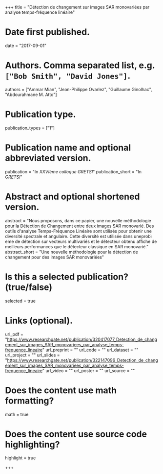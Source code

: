 +++
title = "Détection de changement sur images SAR monovariées par analyse temps-fréquence linéaire"

# Date first published.
date = "2017-09-01"

# Authors. Comma separated list, e.g. `["Bob Smith", "David Jones"]`.
authors = ["Ammar Mian", "Jean-Philippe Ovarlez", "Guillaume Ginolhac", "Abdourahmane M. Atto"]

# Publication type.
publication_types = ["1"]

# Publication name and optional abbreviated version.
publication = "In *XXVIème colloque GRETSI*"
publication_short = "In *GRETSI*"

# Abstract and optional shortened version.
abstract = "Nous proposons, dans ce papier, une nouvelle méthodologie pour la Détection de Changement entre deux images SAR monovarié. Des outils d'analyse Temps-Fréquence Linéaire sont utilisés pour obtenir une diversité spectrale et angulaire. Cette diversité est utilisée dans uneprobì eme de détection sur vecteurs multivariés et le détecteur obtenu affiche de meilleurs performances que le détecteur classique en SAR monovarié."
abstract_short = "Une nouvelle méthodologie pour la détection de changement pour des images SAR monovariées"

# Is this a selected publication? (true/false)
selected = true

# Links (optional).
url_pdf = "https://www.researchgate.net/publication/320417077_Detection_de_changement_sur_images_SAR_monovariees_par_analyse_temps-frequence_lineaire"
url_preprint = ""
url_code = ""
url_dataset = ""
url_project = ""
url_slides = "https://www.researchgate.net/publication/322147096_Detection_de_changement_sur_images_SAR_monovariees_par_analyse_temps-frequence_lineaire"
url_video = ""
url_poster = ""
url_source = ""



# Does the content use math formatting?
math = true

# Does the content use source code highlighting?
highlight = true


+++
